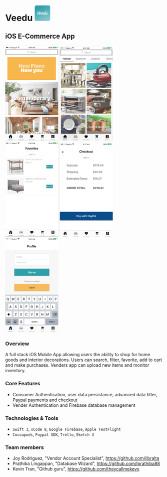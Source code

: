 # Veedu <img src="/Images/README/appLogo.png" width="50">

## iOS E-Commerce App

<img src="/Images/README/homeScreen.png" width="170"> <img src="/Images/README/browseScreen.png" width="170"> <img src="/Images/README/favoritesScreen.png" width="170"> <img src="/Images/README/paymentScreen.png" width="170"> <img src="/Images/README/loginScreen.png" width="170">

### Overview

A full stack iOS Mobile App allowing users the ability to shop for home goods and interior decorations. Users can search, filter, favorite, add to cart and make purchases. Venders app can upload new items and monitor inventory.

### Core Features

- Consumer Authentication, user data persistance, advanced data filter, Paypal payments and checkout
- Vender Authentication and Firebase database management

### Technologies & Tools

- `Swift 3`, `xCode 8`, `Google Firebase`, `Apple TestFlight`
- `Cocoapods`, `Paypal SDK`, `Trello`, `Sketch 3` 

### Team members

- Joy Rodriguez, "Vendor Account Specialist", https://github.com/jibralta
- Prathiba Lingappan, "Database Wizard", https://github.com/lprathiba88
- Kevin Tran, "Github guru", https://github.com/theycallmekevo





